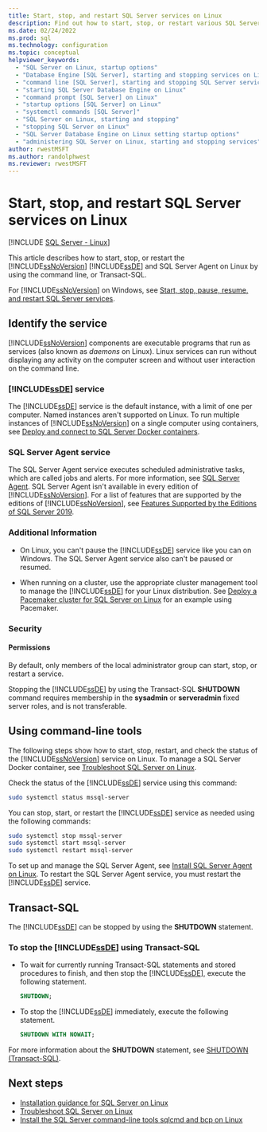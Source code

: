 ```yaml
---
title: Start, stop, and restart SQL Server services on Linux
description: Find out how to start, stop, or restart various SQL Server services on Linux. See how to use Transact-SQL and command-line tools for these actions.
ms.date: 02/24/2022
ms.prod: sql
ms.technology: configuration
ms.topic: conceptual
helpviewer_keywords: 
  - "SQL Server on Linux, startup options"
  - "Database Engine [SQL Server], starting and stopping services on Linux"
  - "command line [SQL Server], starting and stopping SQL Server services on Linux"
  - "starting SQL Server Database Engine on Linux"
  - "command prompt [SQL Server] on Linux"
  - "startup options [SQL Server] on Linux"
  - "systemctl commands [SQL Server]"
  - "SQL Server on Linux, starting and stopping"
  - "stopping SQL Server on Linux"
  - "SQL Server Database Engine on Linux setting startup options"
  - "administering SQL Server on Linux, starting and stopping services"
author: rwestMSFT
ms.author: randolphwest
ms.reviewer: rwestMSFT
---
```


# Start, stop, and restart SQL Server services on Linux

[!INCLUDE [SQL Server - Linux](../includes/applies-to-version/sql-linux.md)]

This article describes how to start, stop, or restart the [!INCLUDE[ssNoVersion](../includes/ssnoversion-md.md)] [!INCLUDE[ssDE](../includes/ssde-md.md)] and SQL Server Agent on Linux by using the command line, or Transact-SQL.

For [!INCLUDE[ssNoVersion](../includes/ssnoversion-md.md)] on Windows, see [Start, stop, pause, resume, and restart SQL Server services](../database-engine/configure-windows/start-stop-pause-resume-restart-sql-server-services.md).

## Identify the service

[!INCLUDE[ssNoVersion](../includes/ssnoversion-md.md)] components are executable programs that run as services (also known as *daemons* on Linux). Linux services can run without displaying any activity on the computer screen and without user interaction on the command line.

### [!INCLUDE[ssDE](../includes/ssde-md.md)] service

The [!INCLUDE[ssDE](../includes/ssde-md.md)] service is the default instance, with a limit of one per computer. Named instances aren't supported on Linux. To run multiple instances of [!INCLUDE[ssNoVersion](../includes/ssnoversion-md.md)] on a single computer using containers, see [Deploy and connect to SQL Server Docker containers](sql-server-linux-docker-container-deployment.md).

### SQL Server Agent service

The SQL Server Agent service executes scheduled administrative tasks, which are called jobs and alerts. For more information, see [SQL Server Agent](../ssms/agent/sql-server-agent.md). SQL Server Agent isn't available in every edition of [!INCLUDE[ssNoVersion](../includes/ssnoversion-md.md)]. For a list of features that are supported by the editions of [!INCLUDE[ssNoVersion](../includes/ssnoversion-md.md)], see [Features Supported by the Editions of SQL Server 2019](../sql-server/editions-and-components-of-sql-server-version-15.md).

### Additional Information

- On Linux, you can't pause the [!INCLUDE[ssDE](../includes/ssde-md.md)] service like you can on Windows. The SQL Server Agent service also can't be paused or resumed.

- When running on a cluster, use the appropriate cluster management tool to manage the [!INCLUDE[ssDE](../includes/ssde-md.md)] for your Linux distribution. See [Deploy a Pacemaker cluster for SQL Server on Linux](sql-server-linux-deploy-pacemaker-cluster.md) for an example using Pacemaker.

### Security

#### Permissions

By default, only members of the local administrator group can start, stop, or restart a service.

Stopping the [!INCLUDE[ssDE](../includes/ssde-md.md)] by using the Transact-SQL **SHUTDOWN** command requires membership in the **sysadmin** or **serveradmin** fixed server roles, and is not transferable.

## <a name="CommandLine"></a> Using command-line tools

The following steps show how to start, stop, restart, and check the status of the [!INCLUDE[ssNoVersion](../includes/ssnoversion-md.md)] service on Linux. To manage a SQL Server Docker container, see [Troubleshoot SQL Server on Linux](sql-server-linux-troubleshooting-guide.md).

Check the status of the [!INCLUDE[ssDE](../includes/ssde-md.md)] service using this command:

   ```bash
   sudo systemctl status mssql-server
   ```

You can stop, start, or restart the [!INCLUDE[ssDE](../includes/ssde-md.md)] service as needed using the following commands:

   ```bash
   sudo systemctl stop mssql-server
   sudo systemctl start mssql-server
   sudo systemctl restart mssql-server
   ```

To set up and manage the SQL Server Agent, see [Install SQL Server Agent on Linux](sql-server-linux-setup-sql-agent.md). To restart the SQL Server Agent service, you must restart the [!INCLUDE[ssDE](../includes/ssde-md.md)] service.

## <a name="TsqlProcedure"></a> Transact-SQL

The [!INCLUDE[ssDE](../includes/ssde-md.md)] can be stopped by using the **SHUTDOWN** statement.

### To stop the [!INCLUDE[ssDE](../includes/ssde-md.md)] using Transact-SQL

- To wait for currently running Transact-SQL statements and stored procedures to finish, and then stop the [!INCLUDE[ssDE](../includes/ssde-md.md)], execute the following statement.  
  
    ```sql
    SHUTDOWN;
    ```
  
- To stop the [!INCLUDE[ssDE](../includes/ssde-md.md)] immediately, execute the following statement.  
  
    ```sql
    SHUTDOWN WITH NOWAIT;
    ```

For more information about the **SHUTDOWN** statement, see [SHUTDOWN &#40;Transact-SQL&#41;](../t-sql/language-elements/shutdown-transact-sql.md).
  
## Next steps

- [Installation guidance for SQL Server on Linux](sql-server-linux-setup.md)
- [Troubleshoot SQL Server on Linux](sql-server-linux-troubleshooting-guide.md)
- [Install the SQL Server command-line tools sqlcmd and bcp on Linux](sql-server-linux-setup-tools.md)